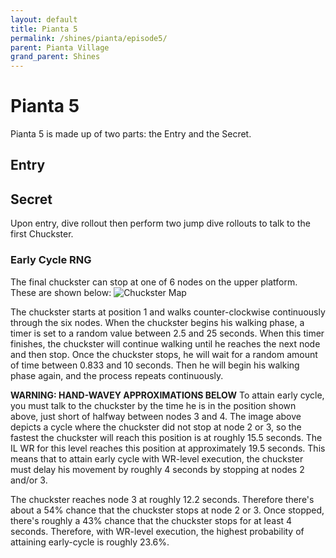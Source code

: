```yaml
---
layout: default 
title: Pianta 5
permalink: /shines/pianta/episode5/
parent: Pianta Village
grand_parent: Shines
---
```

# Pianta 5
Pianta 5 is made up of two parts: the Entry and the Secret.

## Entry

## Secret
Upon entry, dive rollout then perform two jump dive rollouts to talk to the first Chuckster.

### Early Cycle RNG
The final chuckster can stop at one of 6 nodes on the upper platform. These are shown below:
![Chuckster Map](https://cdn.discordapp.com/attachments/941086197885833266/1060043368656285778/image.png)

The chuckster starts at position 1 and walks counter-clockwise continuously through the six nodes. When the chuckster begins his walking phase, a timer is set to a random value between 2.5 and 25 seconds. When this timer finishes, the chuckster will continue walking until he reaches the next node and then stop. Once the chuckster stops, he will wait for a random amount of time between 0.833 and 10 seconds. Then he will begin his walking phase again, and the process repeats continuously.

**WARNING: HAND-WAVEY APPROXIMATIONS BELOW**
To attain early cycle, you must talk to the chuckster by the time he is in the position shown above, just short of halfway between nodes 3 and 4. The image above depicts a cycle where the chuckster did not stop at node 2 or 3, so the fastest the chuckster will reach this position is at roughly 15.5 seconds. The IL WR for this level reaches this position at approximately 19.5 seconds. This means that to attain early cycle with WR-level execution, the chuckster must delay his movement by roughly 4 seconds by stopping at nodes 2 and/or 3.

The chuckster reaches node 3 at roughly 12.2 seconds. Therefore there's about a 54% chance that the chuckster stops at node 2 or 3. Once stopped, there's roughly a 43% chance that the chuckster stops for at least 4 seconds. Therefore, with WR-level execution, the highest probability of attaining early-cycle is roughly 23.6%.
